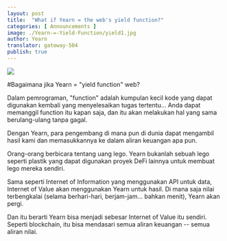 ```yaml
---
layout: post
title:  "What if Yearn = the web's yield function?"
categories: [ Announcements ]
image: ./Yearn-=-Yield-Function/yield1.jpg
author: Yearn
translator: gateway-504
publish: true
---
```


![](yield1.jpg)

#Bagaimana jika Yearn = "yield function" web?

Dalam pemrograman, "function" adalah kumpulan kecil kode yang dapat digunakan kembali yang menyelesaikan tugas tertentu… Anda dapat memanggil function itu kapan saja, dan itu akan melakukan hal yang sama berulang-ulang tanpa gagal.

Dengan Yearn, para pengembang di mana pun di dunia dapat mengambil hasil kami dan memasukkannya ke dalam aliran keuangan apa pun.

Orang-orang berbicara tentang uang lego. Yearn bukanlah sebuah lego seperti plastik yang dapat digunakan proyek DeFi lainnya untuk membuat lego mereka sendiri.

Sama seperti Internet of Information yang menggunakan API untuk data, Internet of Value akan menggunakan Yearn untuk hasil. Di mana saja nilai terbengkalai (selama berhari-hari, berjam-jam... bahkan menit), Yearn akan pergi.

Dan itu berarti Yearn bisa menjadi sebesar Internet of Value itu sendiri. Seperti blockchain, itu bisa mendasari semua aliran keuangan -- semua aliran nilai.
